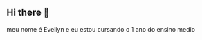 ## Hi there 👋

<!--
**evyxnt/evyxnt** is a ✨ _special_ ✨ repository because its `README.md` (this file) appears on your GitHub profile.

Here are some ideas to get you started:

ooii,boas vindas ao meu perfil!
-->
meu nome é Evellyn e eu estou cursando o 1 ano do ensino medio 
